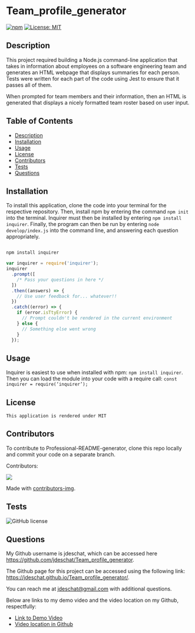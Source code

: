 # Team_profile_generator

  [![npm](https://badge.fury.io/js/inquirer.svg)](http://badge.fury.io/js/inquirer)
  [![License: MIT](https://img.shields.io/badge/License-MIT-yellow.svg)](https://opensource.org/licenses/MIT)

  ## Description
  This project required building a Node.js command-line application that takes in information about employees on a software engineering team and generates an HTML webpage that displays summaries for each person. Tests were written for each part of the code using Jest to ensure that it passes all of them.

  When prompted for team members and their information, then an HTML is generated that displays a nicely formatted team roster based on user input.

  ## Table of Contents
  - [Description](#description)
  - [Installation](#installation)
  - [Usage](#usage)
  - [License](#license)
  - [Contributors](#contributors)
  - [Tests](#tests)
  - [Questions](#questions)

  ## Installation

  To install this application, clone the code into your terminal for the respective repository. Then, install npm by entering the command ```npm init```  into the terminal. Inquirer must then be installed by entering ```npm install inquirer```. Finally, the program can then be run by entering ```node develop/index.js``` into the command line, and answering each question appropriately.

  ```JavaScript

  npm install inquirer

  var inquirer = require('inquirer');
  inquirer
    .prompt([
      /* Pass your questions in here */
    ])
    .then((answers) => {
      // Use user feedback for... whatever!!
    })
    .catch((error) => {
      if (error.isTtyError) {
        // Prompt couldn't be rendered in the current environment
      } else {
        // Something else went wrong
      }
    });
 ```
 
  ## Usage
  Inquirer is easiest to use when installed with npm:  ``` npm install inquirer ```. Then you can load the module into your code with a require call: ``` const inquirer = require(‘inquirer’); ```

  ## License
    This application is rendered under MIT

  ## Contributors
  To contribute to Professional-README-generator, clone this repo locally and commit your code on a separate branch.
  

  Contributors:

<a href="https://github.com/jdeschat/Team_profile_generator/graphs/contributors">
  <img src="https://contrib.rocks/image?repo=jdeschat/Team_profile_generator" />
</a>

Made with [contributors-img](https://contrib.rocks).

  ## Tests
  ![GitHub license](https://img.shields.io/badge/test-100%25-success)

  ## Questions
  My Github username is jdeschat, which can be accessed here https://github.com/jdeschat/Team_profile_generator.

  The Github page for this project can be accessed using the following link: https://jdeschat.github.io/Team_profile_generator/.

  You can reach me at jdeschat@gmail.com with additional questions.
  
  Below are links to my demo video and the video location on my Github, respectfully:
  - [Link to Demo Video](https://youtu.be/bJY3KfM77pc)
  - [Video location in Github](https://github.com/jdeschat/Team_profile_generator/tree/main/assets/video)